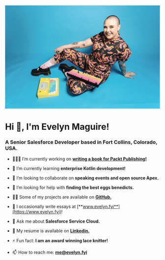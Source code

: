 ![a picture of Evelyn sitting on the ground with a mechanical keyboard and a typewriter.](https://github.com/evelyn-fyi/evelyn-fyi/blob/main/DSC01258.jpg)

<h1>Hi 👋, I'm Evelyn Maguire!</h1>
<h3>A Senior Salesforce Developer based in Fort Collins, Colorado, USA.</h3>

- 🧑🏻‍💻 I’m currently working on [**writing a book for Packt Publishing!**](https://github.com/PacktPublishing/Salesforce-Lightning-Web-Component-Cookbook)

- 🌱 I’m currently learning **enterprise Kotlin development!**

- 🤝 I’m looking to collaborate on **speaking events and open source Apex.**

- 🍳 I’m looking for help with **finding the best eggs benedicts.**

- 👨‍💻 Some of my projects are available on [**GitHub.**](https://www.github.com/evelyn-fyi)

- 📝 I occasionally write essays at [**www.evelyn.fyi**](https://www.evelyn.fyi)!

- 💬 Ask me about **Salesforce Service Cloud.**

- 📄 My resume is available on [**Linkedin.**](https://www.linkedin.com/in/evelynmaguire/)

- ⚡ Fun fact: **I am an award winning lace knitter!**

- 📫 How to reach me: [**me@evelyn.fyi**](mailto:me@evelyn.fyi?subject=Github%20Contact)
